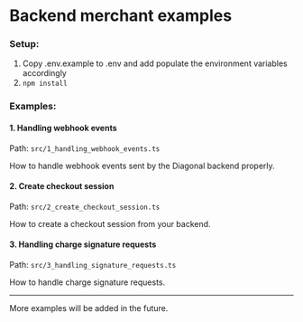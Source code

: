 # Backend merchant examples

### Setup:

1. Copy .env.example to .env and add populate the environment variables accordingly
2. `npm install`


### Examples:


#### 1. Handling webhook events

Path: `src/1_handling_webhook_events.ts`

How to handle webhook events sent by the Diagonal backend properly.

#### 2. Create checkout session

Path: `src/2_create_checkout_session.ts`

How to create a checkout session from your backend.

#### 3. Handling charge signature requests

Path: `src/3_handling_signature_requests.ts`

How to handle charge signature requests.


---

More examples will be added in the future.
